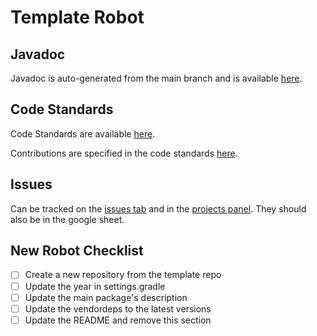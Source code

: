 # Template Robot

## Javadoc

Javadoc is auto-generated from the main branch and is available [here](https://roboblazers7617.github.io/Template-Robot/index.html).

## Code Standards

Code Standards are available [here](https://roboblazers7617.github.io/code-standards/).

Contributions are specified in the code standards [here](https://roboblazers7617.github.io/code-standards/docs/git-workflow.html).

## Issues

Can be tracked on the [issues tab](https://github.com/roboblazers7617/Template-Robot/issues) and in the [projects panel](https://github.com/orgs/roboblazers7617/projects/6). They should also be in the google sheet.

## New Robot Checklist

- [ ] Create a new repository from the template repo
- [ ] Update the year in settings.gradle
- [ ] Update the main package's description
- [ ] Update the vendordeps to the latest versions
- [ ] Update the README and remove this section
